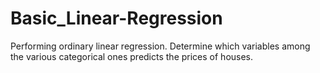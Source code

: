 # Basic_Linear-Regression
Performing ordinary linear regression. Determine which variables among the various categorical ones predicts the prices of houses.
